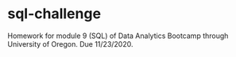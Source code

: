 # sql-challenge
Homework for module 9 (SQL) of Data Analytics Bootcamp through University of Oregon. Due 11/23/2020.
